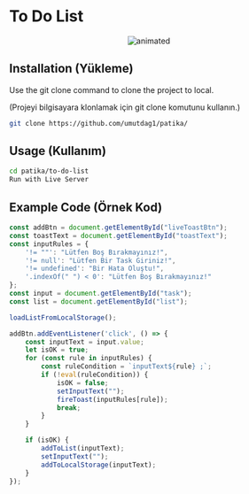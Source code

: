 # To Do List

<p align="center">
  <img src="https://user-images.githubusercontent.com/57832605/155050254-96055b70-b1a8-4b5e-85fb-f8514ee8b964.gif" alt="animated" />
</p>

## Installation (Yükleme)

Use the git clone command to clone the project to local.

(Projeyi bilgisayara klonlamak için git clone komutunu kullanın.)

```bash
git clone https://github.com/umutdag1/patika/
```

## Usage (Kullanım)

```bash
cd patika/to-do-list
Run with Live Server
```

## Example Code (Örnek Kod)
```js
const addBtn = document.getElementById("liveToastBtn");
const toastText = document.getElementById("toastText");
const inputRules = {
    '!= ""': "Lütfen Boş Bırakmayınız!",
    '!= null': "Lütfen Bir Task Giriniz!",
    '!= undefined': "Bir Hata Oluştu!",
    '.indexOf(" ") < 0': "Lütfen Boş Bırakmayınız!"
};
const input = document.getElementById("task");
const list = document.getElementById("list");

loadListFromLocalStorage();

addBtn.addEventListener('click', () => {
    const inputText = input.value;
    let isOK = true;
    for (const rule in inputRules) {
        const ruleCondition = `inputText${rule} ;`;
        if (!eval(ruleCondition)) {
            isOK = false;
            setInputText("");
            fireToast(inputRules[rule]);
            break;
        }
    }

    if (isOK) {
        addToList(inputText);
        setInputText("");
        addToLocalStorage(inputText);
    }
});
```
